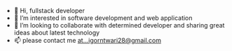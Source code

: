 - 👋 Hi, fullstack developer 
- 👀 I’m interested in software development and web application
- 💞️ I’m looking to collaborate with determined developer and sharing great ideas about latest technology
- 📫 please contact me at...igorntwari28@gmail.com
